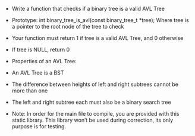 - Write a function that checks if a binary tree is a valid AVL Tree

- Prototype: int binary_tree_is_avl(const binary_tree_t *tree);
Where tree is a pointer to the root node of the tree to check
- Your function must return 1 if tree is a valid AVL Tree, and 0 otherwise
- If tree is NULL, return 0
- Properties of an AVL Tree:

- An AVL Tree is a BST
- The difference between heights of left and right subtrees cannot be more than one
- The left and right subtree each must also be a binary search tree
- Note: In order for the main file to compile, you are provided with this static library. This library won’t be used during correction, its only purpose is for testing.
